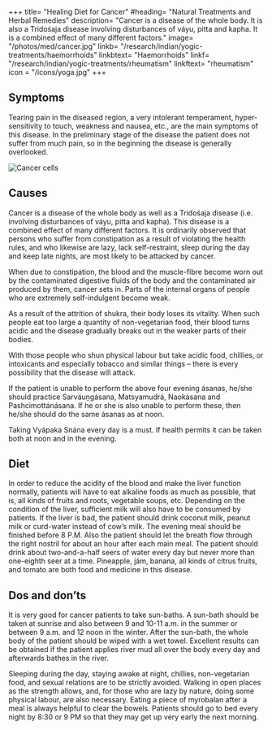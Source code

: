 +++
title= "Healing Diet for Cancer"
#heading= "Natural Treatments and Herbal Remedies"
description= "Cancer is a disease of the whole body. It is also a Tridośaja disease  involving disturbances of váyu, pitta and kapha. It is a combined effect of many different factors."
image= "/photos/med/cancer.jpg"
linkb= "/research/indian/yogic-treatments/haemorrhoids"
linkbtext= "Haemorrhoids"
linkf= "/research/indian/yogic-treatments/rheumatism"
linkftext= "rheumatism"
icon = "/icons/yoga.jpg"
+++


## Symptoms 

Tearing pain in the diseased region, a very intolerant temperament, hyper-sensitivity to touch, weakness and nausea, etc., are the main symptoms of this disease. In the preliminary stage of the disease the patient does not suffer from much pain, so in the beginning the disease is generally overlooked.

![Cancer cells](/photos/med/cancer.jpg)


## Causes

Cancer is a disease of the whole body as well as a Tridośaja disease (i.e. involving disturbances of váyu, pitta and kapha). This disease is a combined effect of many different factors. It is ordinarily observed that persons who suffer from constipation as a result of violating the health rules, and who likewise are lazy, lack self-restraint, sleep during the day and keep late nights, are most likely to be attacked by cancer.

When due to constipation, the blood and the muscle-fibre become worn out by the contaminated digestive fluids of the body and the contaminated air produced by them, cancer sets in. Parts of the internal organs of people who are extremely self-indulgent become weak. 

As a result of the attrition of shukra, their body loses its vitality. When such people eat too large a quantity of non-vegetarian food, their blood turns acidic and the disease gradually breaks out in the weaker parts of their bodies.

With those people who shun physical labour but take acidic food, chillies, or intoxicants and especially tobacco and similar things – there is every possibility that the disease will attack.

<!-- Treatment= The appropriate ásanas and mudrás will have to be prescribed after ascertaining the reasons why the patient is suffering from the disease. Constipation is generally one cause of this disease, so special attention must be paid to regular clearance of the bowels.
Morning – Utkśepa Mudrá, Násápána, Diirgha Prańáma, Yogamudrá, Bhújauṋgásana and Karkat́a Práńáyáma.
Noon – Same as in the morning except Utkśepa Mudrá and Násápána.
Evening – Matsyendrásana, Padahastásana, Utkat́a Vajrásana and Karmásana.
 -->
If the patient is unable to perform the above four evening ásanas, he/she should practice Sarváuṋgásana, Matsyamudrá, Naokásana and Pashcimottánásana. If he or she is also unable to perform these, then he/she should do the same ásanas as at noon.

Taking Vyápaka Snána every day is a must. If health permits it can be taken both at noon and in the evening.

## Diet

In order to reduce the acidity of the blood and make the liver function normally, patients will have to eat alkaline foods as much as possible, that is, all kinds of fruits and roots, vegetable soups, etc. Depending on the condition of the liver, sufficient milk will also have to be consumed by patients. If the liver is bad, the patient should drink coconut milk, peanut milk or curd-water instead of cow’s milk. The evening meal should be finished before 8 P.M. Also the patient should let the breath flow through the right nostril for about an hour after each main meal. The patient should drink about two-and-a-half seers of water every day but never more than one-eighth seer at a time. Pineapple, jám, banana, all kinds of citrus fruits, and tomato are both food and medicine in this disease.


## Dos and don’ts

It is very good for cancer patients to take sun-baths. A sun-bath should be taken at sunrise and also between 9 and 10-11 a.m. in the summer or between 9 a.m. and 12 noon in the winter. After the sun-bath, the whole body of the patient should be wiped with a wet towel. Excellent results can be obtained if the patient applies river mud all over the body every day and afterwards bathes in the river. 

Sleeping during the day, staying awake at night, chillies, non-vegetarian food, and sexual relations are to be strictly avoided. Walking in open places as the strength allows, and, for those who are lazy by nature, doing some physical labour, are also necessary. Eating a piece of myrobalan after a meal is always helpful to clear the bowels. Patients should go to bed every night by 8:30 or 9 PM so that they may get up very early the next morning.
